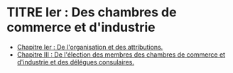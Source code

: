 # TITRE Ier : Des chambres de commerce et d'industrie

- [Chapitre Ier : De l'organisation et des attributions.](chapitre-ier)
- [Chapitre III : De l'élection des membres des chambres de commerce et d'industrie et des délégues consulaires.](chapitre-iii)
